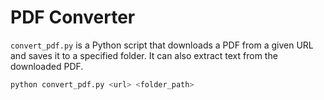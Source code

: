 # PDF Converter

`convert_pdf.py` is a Python script that downloads a PDF from a given URL and saves it to a specified folder. It can also extract text from the downloaded PDF.


```bash
python convert_pdf.py <url> <folder_path>
